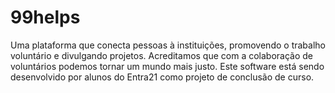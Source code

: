 # 99helps

Uma plataforma que conecta pessoas à instituições, promovendo o trabalho voluntário e divulgando projetos. Acreditamos que com a colaboração de voluntários podemos tornar um mundo mais justo. Este software está sendo desenvolvido por alunos do Entra21 como projeto de conclusão de curso.
